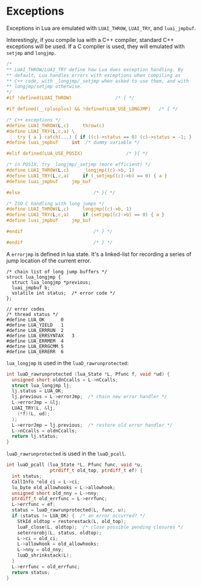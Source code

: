 # Exceptions

Exceptions in Lua are emulated with `LUAI_THROW`, `LUAI_TRY`, and `luai_jmpbuf`.

Interestingly, if you compile lua with a C++ compiler, standard C++ exceptions will be used. If a C compiler is used, they will emulated with `setjmp` and `longjmp`.

```c
/*
** LUAI_THROW/LUAI_TRY define how Lua does exception handling. By
** default, Lua handles errors with exceptions when compiling as
** C++ code, with _longjmp/_setjmp when asked to use them, and with
** longjmp/setjmp otherwise.
*/
#if !defined(LUAI_THROW)				/* { */

#if defined(__cplusplus) && !defined(LUA_USE_LONGJMP)	/* { */

/* C++ exceptions */
#define LUAI_THROW(L,c)		throw(c)
#define LUAI_TRY(L,c,a) \
    try { a } catch(...) { if ((c)->status == 0) (c)->status = -1; }
#define luai_jmpbuf		int  /* dummy variable */

#elif defined(LUA_USE_POSIX)				/* }{ */

/* in POSIX, try _longjmp/_setjmp (more efficient) */
#define LUAI_THROW(L,c)		_longjmp((c)->b, 1)
#define LUAI_TRY(L,c,a)		if (_setjmp((c)->b) == 0) { a }
#define luai_jmpbuf		jmp_buf

#else							/* }{ */

/* ISO C handling with long jumps */
#define LUAI_THROW(L,c)		longjmp((c)->b, 1)
#define LUAI_TRY(L,c,a)		if (setjmp((c)->b) == 0) { a }
#define luai_jmpbuf		jmp_buf

#endif							/* } */

#endif							/* } */
```

A `errorjmp` is defined in lua state. It's a linked-list for recording a series of jump location of the current error.

```
/* chain list of long jump buffers */
struct lua_longjmp {
  struct lua_longjmp *previous;
  luai_jmpbuf b;
  volatile int status;  /* error code */
};

// error codes
/* thread status */
#define LUA_OK		0
#define LUA_YIELD	1
#define LUA_ERRRUN	2
#define LUA_ERRSYNTAX	3
#define LUA_ERRMEM	4
#define LUA_ERRGCMM	5
#define LUA_ERRERR	6
```

`lua_longjmp` is used in the `luaD_rawrunprotected`:

```c
int luaD_rawrunprotected (lua_State *L, Pfunc f, void *ud) {
  unsigned short oldnCcalls = L->nCcalls;
  struct lua_longjmp lj;
  lj.status = LUA_OK;
  lj.previous = L->errorJmp;  /* chain new error handler */
  L->errorJmp = &lj;
  LUAI_TRY(L, &lj,
    (*f)(L, ud);
  );
  L->errorJmp = lj.previous;  /* restore old error handler */
  L->nCcalls = oldnCcalls;
  return lj.status;
}
```

`luaD_rawrunprotected` is used in the `luaD_pcall`.

```c
int luaD_pcall (lua_State *L, Pfunc func, void *u,
                ptrdiff_t old_top, ptrdiff_t ef) {
  int status;
  CallInfo *old_ci = L->ci;
  lu_byte old_allowhooks = L->allowhook;
  unsigned short old_nny = L->nny;
  ptrdiff_t old_errfunc = L->errfunc;
  L->errfunc = ef;
  status = luaD_rawrunprotected(L, func, u);
  if (status != LUA_OK) {  /* an error occurred? */
    StkId oldtop = restorestack(L, old_top);
    luaF_close(L, oldtop);  /* close possible pending closures */
    seterrorobj(L, status, oldtop);
    L->ci = old_ci;
    L->allowhook = old_allowhooks;
    L->nny = old_nny;
    luaD_shrinkstack(L);
  }
  L->errfunc = old_errfunc;
  return status;
}
```
